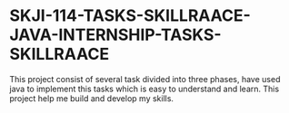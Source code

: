 # SKJI-114-TASKS-SKILLRAACE-JAVA-INTERNSHIP-TASKS-SKILLRAACE
This project consist of several task divided into three phases, have used java to implement this tasks which is easy to understand and learn. This project help me build and develop my skills.

